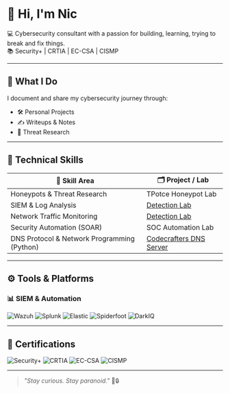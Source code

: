 # 👋 Hi, I'm Nic

💻 Cybersecurity consultant with a passion for building, learning, trying to break and fix things.  
📚 Security+ | CRTIA | EC-CSA | CISMP

---

## 🎯 What I Do

I document and share my cybersecurity journey through:

- 🛠️ Personal Projects  
- ✍️ Writeups & Notes  
- 🧠 Threat Research  

---

## 🧰 Technical Skills

| 🧠 Skill Area                                   | 🗂️ Project / Lab                |
|------------------------------------------------|--------------------------------|
| Honeypots & Threat Research                    | TPotce Honeypot Lab            |
| SIEM & Log Analysis                            | [Detection Lab](https://google.com) |
| Network Traffic Monitoring                     | [Detection Lab](https://google.com) |
| Security Automation (SOAR)                     | SOC Automation Lab             |
| DNS Protocol & Network Programming (Python)    | [Codecrafters DNS Server](https://github.com/nic-the-api-man/DNS-Server-in-Python) |
---

## ⚙️ Tools & Platforms

### 📊 SIEM & Automation
![Wazuh](https://img.shields.io/badge/-Wazuh-000000?&style=for-the-badge&logo=Wazuh&logoColor=white)
![Splunk](https://img.shields.io/badge/-Splunk-000000?&style=for-the-badge&logo=Splunk&logoColor=white)
![Elastic](https://img.shields.io/badge/-Elastic-005571?&style=for-the-badge&logo=Elastic&logoColor=white)
![Spiderfoot](https://img.shields.io/badge/-Spiderfoot-2E3A59?&style=for-the-badge&logo=OpenSearch&logoColor=white)
![DarkIQ](https://img.shields.io/badge/-DarkIQ-000000?&style=for-the-badge&logo=Tor&logoColor=white)

---

## 📜 Certifications

![Security+](https://img.shields.io/badge/-Security%2B-FF0000?&style=for-the-badge&logo=CompTIA&logoColor=white)
![CRTIA](https://img.shields.io/badge/-CRTIA-005A9C?&style=for-the-badge&logo=Microsoft&logoColor=white)
![EC-CSA](https://img.shields.io/badge/-EC--CSA-000000?&style=for-the-badge&logo=Hackaday&logoColor=white)
![CISMP](https://img.shields.io/badge/-CISMP-00758F?&style=for-the-badge&logo=Accenture&logoColor=white)

---

> _"Stay curious. Stay paranoid."_ 🧠🔒
